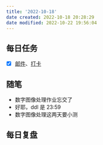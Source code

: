 ```yaml
---
title: '2022-10-18'
date created: 2022-10-18 20:28:29
date modified: 2022-10-22 19:56:04
---
```


## 每日任务

- [x] [邮件](https://email.ustc.edu.cn/coremail/)、[打卡](https://weixine.ustc.edu.cn/2020/login)

## 随笔

- 数字图像处理作业忘交了
- 好耶，ddl 是 23:59
- 数字图像处理这两天要小测

## 每日复盘
